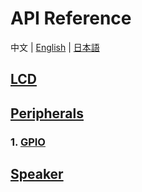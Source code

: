 # API Reference

中文  | [English](/en/api_reference) | [日本語](/ja/api_reference)

## [LCD](zh_CN/api_reference/api_lcd)
## [Peripherals](zh_CN/api_reference/peripherals/api_gpio)
### 1. [GPIO](zh_CN/api_reference/peripherals/api_gpio)
## [Speaker](zh_CN/api_reference/api_speaker)
